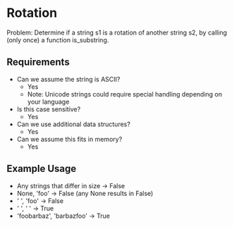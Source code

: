 # Rotation

Problem: Determine if a string s1 is a rotation of another string s2, by calling (only once) a function is_substring.

## Requirements

- Can we assume the string is ASCII?
  - Yes
  - Note: Unicode strings could require special handling depending on your language
- Is this case sensitive?
  - Yes
- Can we use additional data structures?
  - Yes
- Can we assume this fits in memory?
  - Yes

## Example Usage

- Any strings that differ in size -> False
- None, 'foo' -> False (any None results in False)
- ' ', 'foo' -> False
- ' ', ' ' -> True
- 'foobarbaz', 'barbazfoo' -> True

